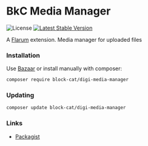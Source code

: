 # BkC Media Manager

![License](https://img.shields.io/badge/license-MIT-blue.svg) [![Latest Stable Version](https://img.shields.io/packagist/v/block-cat/digi-media-manager.svg)](https://packagist.org/packages/block-cat/digi-media-manager)

A [Flarum](http://flarum.org) extension. Media manager for uploaded files

### Installation

Use [Bazaar](https://discuss.flarum.org/d/5151-flagrow-bazaar-the-extension-marketplace) or install manually with composer:

```sh
composer require block-cat/digi-media-manager
```

### Updating

```sh
composer update block-cat/digi-media-manager
```

### Links

- [Packagist](https://packagist.org/packages/block-cat/digi-media-manager)
